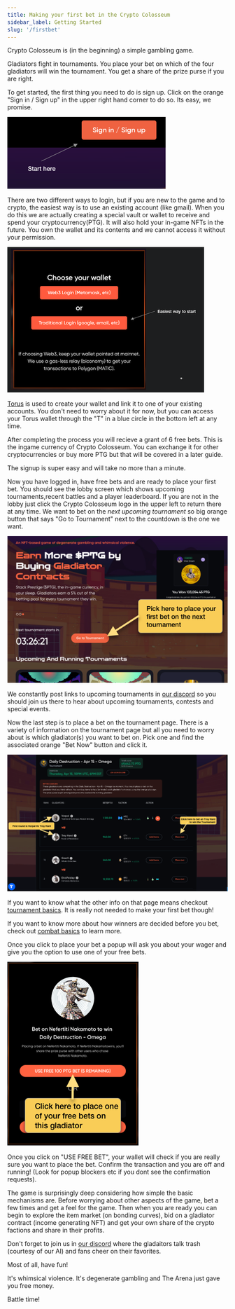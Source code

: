 ```yaml
---
title: Making your first bet in the Crypto Colosseum
sidebar_label: Getting Started
slug: '/firstbet'
---
```


Crypto Colosseum is (in the beginning) a simple gambling game.

Gladiators fight in tournaments.  You place your bet on which of the four gladiators will win the tournament.  You get a share of the prize purse if you are right.

To get started, the first thing you need to do is sign up.  Click on the orange "Sign in / Sign up" in the upper right hand corner to do so. Its easy, we promise.

![image](signIn.png)

There are two different ways to login, but if you are new to the game and to crypto, the easiest way is to use an existing account (like gmail).  When you do this we are actually creating a special vault or wallet to receive and spend your cryptocurrency(PTG).  It will also hold your in-game NFTs in the future.  You own the wallet and its contents and we cannot access it without your permission.

![image](picktraditional.png)

[Torus](https://tor.us) is used to create your wallet and link it to one of your existing accounts.  You don't need to worry about it for now, but you can access your Torus wallet through the "T" in a blue circle in the bottom left at any time.

After completing the process you will recieve a grant of 6 free bets. This is the ingame currency of Crypto Colosseum.  You can exchange it for other cryptocurrencies or buy more PTG but that will be covered in a later guide.

The signup is super easy and will take no more than a minute.

Now you have logged in, have free bets and are ready to place your first bet.  You should see the lobby screen which shows upcoming tournaments,recent battles and a player leaderboard. If you are not in the lobby just click the Crypto Colosseum logo in the upper left to return there at any time.   We want to bet on the *next upcoming tournament* so big orange button that says "Go to Tournament" next to the countdown is the one we want.

![image](newlobby.png)

We constantly post links to upcoming tournaments in [our discord](https://discord.gg/Z2S3EtQKCn) so you should join us there to hear about upcoming tournaments, contests and special events.

Now the last step is to place a bet on the tournament page.  There is a variety of information on the tournament page but all you need to worry about is which gladiator(s) you want to bet on.  Pick one and find the associated orange "Bet Now" button and click it. 

![image](tournamentsimple.png)

If you want to know what the other info on that page means checkout [tournament basics](https://docs.cryptocolosseum.com/tournaments).  It is really not needed to make your first bet though!

If you want to know more about how winners are decided before you bet, check out [combat basics](https://docs.cryptocolosseum.com/gamemechanics/combatexample) to learn more.

Once you click to place your bet a popup will ask you about your wager and give you the option to use one of your free bets.  

![image](firstbetpopup.png)

Once you click on "USE FREE BET", your wallet will check if you are really sure you want to place the bet.  Confirm the transaction and you are off and running!  (Look for popup blockers etc if you dont see the confirmation requests).

The game is surprisingly deep considering how simple the basic mechanisms are.  Before worrying about other aspects of the game, bet a few times and get a feel for the game.  Then when you are ready you can begin to explore the item market (on bonding curves), bid on a gladiator contract (income generating NFT) and get your own share of the crypto factions and share in their profits.

Don't forget to join us in [our discord](https://discord.gg/Z2S3EtQKCn) where the gladaitors talk trash (courtesy of our AI) and fans cheer on their favorites.

Most of all, have fun!  

It's whimsical violence.  It's degenerate gambling and The Arena just gave you free money.  

Battle time!
